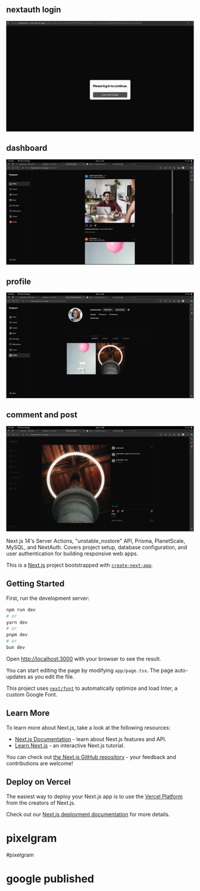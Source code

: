 ## nextauth login 
![](https://github.com/Shubhamxshah/pixelgram/blob/main/public/readme/Screenshot%20from%202024-08-06%2011-58-12.png)
## dashboard
![](https://github.com/Shubhamxshah/pixelgram/blob/main/public/readme/Screenshot%20from%202024-08-06%2012-53-57.png)
## profile
![](https://github.com/Shubhamxshah/pixelgram/blob/main/public/readme/Screenshot%20from%202024-08-06%2012-56-22.png)
## comment and post
![](https://github.com/Shubhamxshah/pixelgram/blob/main/public/readme/Screenshot%20from%202024-08-06%2012-56-48.png)

 Next.js 14's Server Actions, "unstable_nostore" API, Prisma, PlanetScale, MySQL, and NextAuth. Covers project setup, database configuration, and user authentication for building responsive web apps.

 
This is a [Next.js](https://nextjs.org/) project bootstrapped with [`create-next-app`](https://github.com/vercel/next.js/tree/canary/packages/create-next-app).

## Getting Started

First, run the development server:

```bash
npm run dev
# or
yarn dev
# or
pnpm dev
# or
bun dev
```

Open [http://localhost:3000](http://localhost:3000) with your browser to see the result.

You can start editing the page by modifying `app/page.tsx`. The page auto-updates as you edit the file.

This project uses [`next/font`](https://nextjs.org/docs/basic-features/font-optimization) to automatically optimize and load Inter, a custom Google Font.

## Learn More

To learn more about Next.js, take a look at the following resources:

- [Next.js Documentation](https://nextjs.org/docs) - learn about Next.js features and API.
- [Learn Next.js](https://nextjs.org/learn) - an interactive Next.js tutorial.

You can check out [the Next.js GitHub repository](https://github.com/vercel/next.js/) - your feedback and contributions are welcome!

## Deploy on Vercel

The easiest way to deploy your Next.js app is to use the [Vercel Platform](https://vercel.com/new?utm_medium=default-template&filter=next.js&utm_source=create-next-app&utm_campaign=create-next-app-readme) from the creators of Next.js.

Check out our [Next.js deployment documentation](https://nextjs.org/docs/deployment) for more details.
# pixelgram

#pixelgram
# google published
